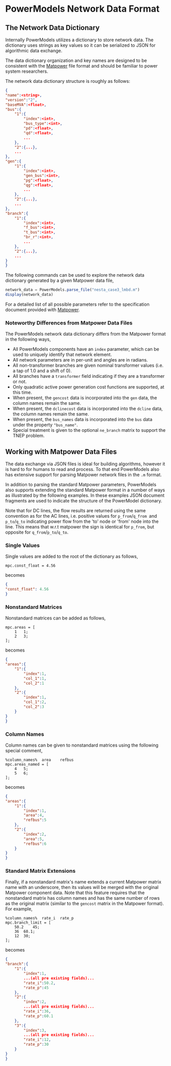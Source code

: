 # PowerModels Network Data Format

## The Network Data Dictionary

Internally PowerModels utilizes a dictionary to store network data. The dictionary uses strings as key values so it can be serialized to JSON for algorithmic data exchange.

The data dictionary organization and key names are designed to be consistent with the [Matpower](http://www.pserc.cornell.edu/matpower/) file format and should be familiar to power system researchers.

The network data dictionary structure is roughly as follows:

```json
{
"name":<string>,
"version":"2",
"baseMVA":<float>,
"bus":{
    "1":{
        "index":<int>,
        "bus_type":<int>,
        "pd":<float>,
        "qd":<float>,
        ...
    },
    "2":{...},
    ...
},
"gen":{
    "1":{
        "index":<int>,
        "gen_bus":<int>,
        "pg":<float>,
        "qg":<float>,
        ...
    },
    "2":{...},
    ...
},
"branch":{
    "1":{
        "index":<int>,
        "f_bus":<int>,
        "t_bus":<int>,
        "br_r":<int>,
        ...
    },
    "2":{...},
    ...
}
}
```

The following commands can be used to explore the network data dictionary generated by a given Matpower data file,

```julia
network_data = PowerModels.parse_file("nesta_case3_lmbd.m")
display(network_data)
```

For a detailed list of all possible parameters refer to the specification document provided with [Matpower](http://www.pserc.cornell.edu/matpower/).  

### Noteworthy Differences from Matpower Data Files

The PowerModels network data dictionary differs from the Matpower format in the following ways,

- All PowerModels components have an `index` parameter, which can be used to uniquely identify that network element.
- All network parameters are in per-unit and angles are in radians.
- All non-transformer branches are given nominal transformer values (i.e. a tap of 1.0 and a shift of 0).
- All branches have a `transformer` field indicating if they are a transformer or not.
- Only quadratic active power generation cost functions are supported, at this time.
- When present, the `gencost` data is incorporated into the `gen` data, the column names remain the same.
- When present, the `dclinecost` data is incorporated into the `dcline` data, the column names remain the same.
- When present, the `bus_names` data is incorporated into the `bus` data under the property `"bus_name"`.
- Special treatment is given to the optional `ne_branch` matrix to support the TNEP problem.


## Working with Matpower Data Files

The data exchange via JSON files is ideal for building algorithms, however it is hard to for humans to read and process.  To that end PowerModels also has extensive support for parsing Matpower network files in the `.m` format.

In addition to parsing the standard Matpower parameters, PowerModels also supports extending the standard Matpower format in a number of ways as illustrated by the following examples.  In these examples JSON document fragments are used to indicate the structure of the PowerModel dictionary.

Note that for DC lines, the flow results are returned using the same convention as for the AC lines, i.e. positive values for `p_from`/`q_from `and `p_to`/`q_to` indicating power flow from the 'to' node or 'from' node into the line. This means that w.r.t matpower the sign is identical for `p_from`, but opposite for `q_from`/`p_to`/`q_to`.

### Single Values
Single values are added to the root of the dictionary as follows,

```
mpc.const_float = 4.56
```

becomes

```json
{
"const_float": 4.56
}
```

### Nonstandard Matrices

Nonstandard matrices can be added as follows,

```
mpc.areas = [
    1   1;
    2   3;
];
```

becomes

```json
{
"areas":{
    "1":{
        "index":1,
        "col_1":1,
        "col_2":1
    },
    "2":{
        "index":1,
        "col_1":2,
        "col_2":3
    }
}
}
```

### Column Names

Column names can be given to nonstandard matrices using the following special comment,

```
%column_names%  area    refbus
mpc.areas_named = [
    4   5;
    5   6;
];
```

becomes

```json
{
"areas":{
    "1":{
        "index":1,
        "area":4,
        "refbus":5
    },
    "2":{
        "index":2,
        "area":5,
        "refbus":6
    }
}
}
```

### Standard Matrix Extensions

Finally, if a nonstandard matrix's name extends a current Matpower matrix name with an underscore, then its values will be merged with the original Matpower component data.  Note that this feature requires that the nonstandard matrix has column names and has the same number of rows as the original matrix (similar to the `gencost` matrix in the Matpower format).  For example,

```
%column_names%  rate_i  rate_p
mpc.branch_limit = [
    50.2    45;
    36  60.1;
    12  30;
];
```

becomes

```json
{
"branch":{
    "1":{
        "index":1,
        ...(all pre existing fields)...
        "rate_i":50.2,
        "rate_p":45
    },
    "2":{
        "index":2,
        ...(all pre existing fields)...
        "rate_i":36,
        "rate_p":60.1
    },
    "3":{
        "index":3,
        ...(all pre existing fields)...
        "rate_i":12,
        "rate_p":30
    }
}
}
```
